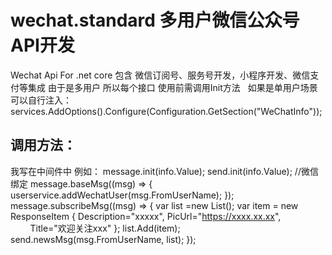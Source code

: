 # wechat.standard 多用户微信公众号API开发
Wechat Api For .net core
包含 微信订阅号、服务号开发，小程序开发、微信支付等集成
由于是多用户 所以每个接口 使用前需调用Init方法   如果是单用户场景可以自行注入：
services.AddOptions().Configure<WeChatInfo>(Configuration.GetSection("WeChatInfo"));
## 调用方法：
我写在中间件中 例如：
message.init(info.Value);
                    send.init(info.Value);
                    //微信绑定
                    message.baseMsg((msg) =>
                    {
                        userservice.addWechatUser(msg.FromUserName);
                    });
                    message.subscribeMsg((msg) =>
                    {
                        var list =new List<ResponseItem>();
                        var item = new ResponseItem {
                            Description="xxxxx",
                            PicUrl="https://xxxx.xx.xx",
                            Title="欢迎关注xxx"
                        };
                        list.Add(item);
                        send.newsMsg(msg.FromUserName, list);
                    });
